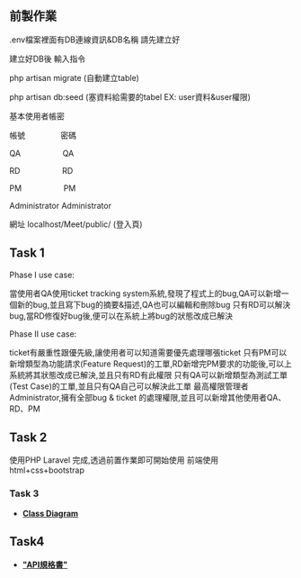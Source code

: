 ## 前製作業

.env檔案裡面有DB連線資訊&DB名稱 請先建立好

建立好DB後 輸入指令 
<p>php artisan migrate (自動建立table)</p>
<p>php artisan db:seed (塞資料給需要的tabel EX: user資料&user權限)</p>

<p>基本使用者帳密</p>
<p>帳號 &nbsp;&nbsp;&nbsp;&nbsp;&nbsp;&nbsp;&nbsp;&nbsp;&nbsp;&nbsp;&nbsp;&nbsp;&nbsp;&nbsp;&nbsp;密碼</p>
<p>QA&nbsp;&nbsp;&nbsp;&nbsp;&nbsp;&nbsp;&nbsp;&nbsp;&nbsp;&nbsp;&nbsp;&nbsp;&nbsp;&nbsp;&nbsp;&nbsp;&nbsp;&nbsp;&nbsp;QA</p>
<p>RD&nbsp;&nbsp;&nbsp;&nbsp;&nbsp;&nbsp;&nbsp;&nbsp;&nbsp;&nbsp;&nbsp;&nbsp;&nbsp;&nbsp;&nbsp;&nbsp;&nbsp;&nbsp;&nbsp;RD</p>
<p>PM&nbsp;&nbsp;&nbsp;&nbsp;&nbsp;&nbsp;&nbsp;&nbsp;&nbsp;&nbsp;&nbsp;&nbsp;&nbsp;&nbsp;&nbsp;&nbsp;&nbsp;&nbsp;&nbsp;PM</p>
<p>Administrator  Administrator</p>

</p>網址 localhost/Meet/public/  (登入頁)</p>

## Task 1
Phase I use case:

當使用者QA使用ticket tracking system系統,發現了程式上的bug,QA可以新增一個新的bug,並且寫下bug的摘要&描述,QA也可以編輯和刪除bug
只有RD可以解決bug,當RD修復好bug後,便可以在系統上將bug的狀態改成已解決

Phase II use case:

ticket有嚴重性跟優先級,讓使用者可以知道需要優先處理哪張ticket
只有PM可以新增類型為功能請求(Feature Request)的工單,RD新增完PM要求的功能後,可以上系統將其狀態改成已解決,並且只有RD有此權限
只有QA可以新增類型為測試工單(Test Case)的工單,並且只有QA自己可以解決此工單
最高權限管理者Administrator,擁有全部bug & ticket 的處理權限,並且可以新增其他使用者QA、RD、PM


## Task 2

使用PHP Laravel 完成,透過前置作業即可開始使用
前端使用html+css+bootstrap

### Task 3

- **[Class Diagram](https://docs.google.com/presentation/d/112LQuR2dJw88WQtOD_J_ycw_9kbNzakzxHGcgbJdQrs/edit?usp=sharing)**

## Task4

- **["API規格書"](https://docs.google.com/document/d/15x5SqQEdEoPtRSHovKi2f57CByWLla-RqSt7oqvclxg/edit?usp=sharing)**

